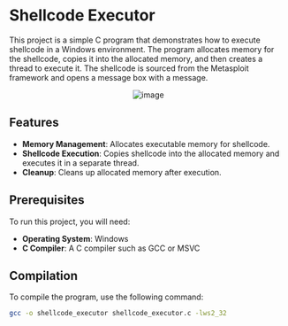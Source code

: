 # Shellcode Executor

This project is a simple C program that demonstrates how to execute shellcode in a Windows environment. The program allocates memory for the shellcode, copies it into the allocated memory, and then creates a thread to execute it. The shellcode is sourced from the Metasploit framework and opens a message box with a message.


<div align="center">
    <img src="https://github.com/user-attachments/assets/f6be51ee-70af-484c-a926-f6a19e1d619d" alt="image" />
</div>

## Features

- **Memory Management**: Allocates executable memory for shellcode.
- **Shellcode Execution**: Copies shellcode into the allocated memory and executes it in a separate thread.
- **Cleanup**: Cleans up allocated memory after execution.

## Prerequisites

To run this project, you will need:

- **Operating System**: Windows
- **C Compiler**: A C compiler such as GCC or MSVC

## Compilation

To compile the program, use the following command:

```bash
gcc -o shellcode_executor shellcode_executor.c -lws2_32
